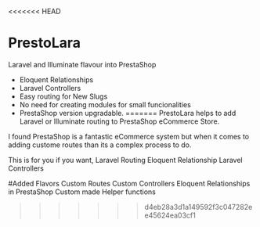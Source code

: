 <<<<<<< HEAD
# PrestoLara
Laravel and Illuminate flavour into PrestaShop

- Eloquent Relationships
- Laravel Controllers
- Easy routing for New Slugs
- No need for creating modules for small funcionalities
- PrestaShop version upgradable.
=======
PrestoLara helps to add Laravel or Illuminate routing to PrestaShop eCommerce Store.

I found PrestaShop is a fantastic eCommerce system but when it comes to adding custome routes than its a complex process to do. 

This is for you if you want,
Laravel Routing
Eloquent Relationship
Laravel Controllers

#Added Flavors
Custom Routes
Custom Controllers
Eloquent Relationships in PrestaShop
Custom made Helper functions

>>>>>>> d4eb28a3d1a149592f3c047282ee45624ea03cf1
